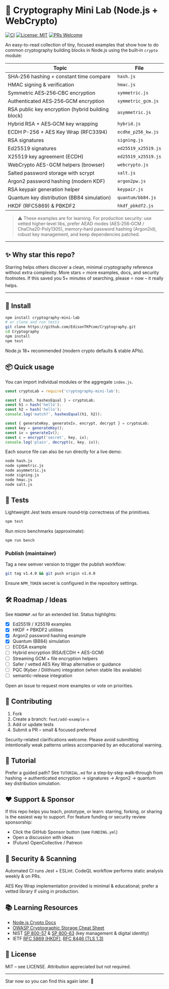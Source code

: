 # 🔐 Cryptography Mini Lab (Node.js + WebCrypto)

[![CI](https://github.com/EdisonTKPcom/Cryptography/actions/workflows/ci.yml/badge.svg)](https://github.com/EdisonTKPcom/Cryptography/actions)  [![License: MIT](https://img.shields.io/badge/License-MIT-green.svg)](LICENSE)  [![PRs Welcome](https://img.shields.io/badge/PRs-welcome-brightgreen.svg)](#contributing)  

An easy-to-read collection of tiny, focused examples that show how to do common cryptography building blocks in Node.js using the built‑in `crypto` module:

| Topic                                             | File                  |
|---------------------------------------------------|-----------------------|
| SHA‑256 hashing + constant time compare           | `hash.js`             |
| HMAC signing & verification                       | `hmac.js`             |
| Symmetric AES‑256‑CBC encryption                  | `symmetric.js`        |
| Authenticated AES‑256‑GCM encryption              | `symmetric_gcm.js`    |
| RSA public key encryption (hybrid building block) | `asymmetric.js`       |
| Hybrid RSA + AES‑GCM key wrapping                 | `hybrid.js`           |
| ECDH P-256 + AES Key Wrap (RFC3394)               | `ecdhe_p256_kw.js`    |
| RSA signatures                                    | `signing.js`          |
| Ed25519 signatures                                | `ed25519_x25519.js`   |
| X25519 key agreement (ECDH)                       | `ed25519_x25519.js`   |
| WebCrypto AES-GCM helpers (browser)               | `webcrypto.js`        |
| Salted password storage with scrypt               | `salt.js`             |
| Argon2 password hashing (modern KDF)              | `argon2pw.js`         |
| RSA keypair generation helper                     | `keypair.js`          |
| Quantum key distribution (BB84 simulation)        | `quantum/bb84.js`     |
| HKDF (RFC5869) & PBKDF2                           | `hkdf_pbkdf2.js`      |

> ⚠️ These examples are for learning. For production security: use vetted higher‑level libs, prefer AEAD modes (AES‑256‑GCM / ChaCha20-Poly1305), memory‑hard password hashing (Argon2id), robust key management, and keep dependencies patched.

---

## ✨ Why star this repo?
Starring helps others discover a clean, minimal cryptography reference without extra complexity. More stars = more examples, docs, and security footnotes. If this saved you 5+ minutes of searching, please ⭐ now – it really helps.

---

## 🚀 Install

```bash
npm install cryptography-mini-lab
# or clone and run tests
git clone https://github.com/EdisonTKPcom/Cryptography.git
cd Cryptography
npm install
npm test
```

Node.js 18+ recommended (modern crypto defaults & stable APIs).

## 📦 Quick usage

You can import individual modules or the aggregate `index.js`.

```js
const cryptoLab = require('cryptography-mini-lab');

const { hash, hashesEqual } = cryptoLab;
const h1 = hash('hello');
const h2 = hash('hello');
console.log('match?', hashesEqual(h1, h2));

const { generateKey, generateIv, encrypt, decrypt } = cryptoLab;
const key = generateKey();
const iv = generateIv();
const c = encrypt('secret', key, iv);
console.log('plain', decrypt(c, key, iv));
```

Each source file can also be run directly for a live demo:

```bash
node hash.js
node symmetric.js
node asymmetric.js
node signing.js
node hmac.js
node salt.js
```

## 🧪 Tests

Lightweight Jest tests ensure round‑trip correctness of the primitives.

```bash
npm test
```

Run micro benchmarks (approximate):

```bash
npm run bench
```

### Publish (maintainer)

Tag a new semver version to trigger the publish workflow:

```bash
git tag v1.4.0 && git push origin v1.4.0
```

Ensure `NPM_TOKEN` secret is configured in the repository settings.

## 🛠️ Roadmap / Ideas

See `ROADMAP.md` for an extended list. Status highlights:

- [x] Ed25519 / X25519 examples
- [x] HKDF + PBKDF2 utilities
- [x] Argon2 password hashing example
- [x] Quantum (BB84) simulation
- [ ] ECDSA example
- [ ] Hybrid encryption (RSA/ECDH + AES-GCM)
- [ ] Streaming GCM + file encryption helpers
- [ ] Safer / vetted AES Key Wrap alternative or guidance
- [ ] PQC (Kyber / Dilithium) integration (when stable libs available)
- [ ] semantic-release integration

Open an issue to request more examples or vote on priorities.

## 🤝 Contributing

1. Fork
2. Create a branch: `feat/add-example-x`
3. Add or update tests
4. Submit a PR – small & focused preferred

Security-related clarifications welcome. Please avoid submitting intentionally weak patterns unless accompanied by an educational warning.

## 📘 Tutorial

Prefer a guided path? See `TUTORIAL.md` for a step‑by‑step walk‑through from hashing → authenticated encryption → signatures → Argon2 → quantum key distribution simulation.

## ❤️ Support & Sponsor

If this repo helps you teach, prototype, or learn: starring, forking, or sharing is the easiest way to support. For feature funding or security review sponsorship:

- Click the GitHub Sponsor button (see `FUNDING.yml`)
- Open a discussion with ideas
- (Future) OpenCollective / Patreon

## 🔐 Security & Scanning

Automated CI runs Jest + ESLint. CodeQL workflow performs static analysis weekly & on PRs.

AES Key Wrap implementation provided is minimal & educational; prefer a vetted library if using in production.

## 📚 Learning Resources

- [Node.js Crypto Docs](https://nodejs.org/api/crypto.html)
- [OWASP Cryptographic Storage Cheat Sheet](https://cheatsheetseries.owasp.org/cheatsheets/Cryptographic_Storage_Cheat_Sheet.html)
- NIST [SP 800-57](https://csrc.nist.gov/publications/detail/sp/800-57-part-1/rev-5/final) & [SP 800-63](https://pages.nist.gov/800-63-3/) (key management & digital identity)
- IETF [RFC 5869 (HKDF)](https://datatracker.ietf.org/doc/html/rfc5869), [RFC 8446 (TLS 1.3)](https://datatracker.ietf.org/doc/html/rfc8446)

## 📄 License

MIT – see LICENSE. Attribution appreciated but not required.

---

Star now so you can find this again later. 🔖

